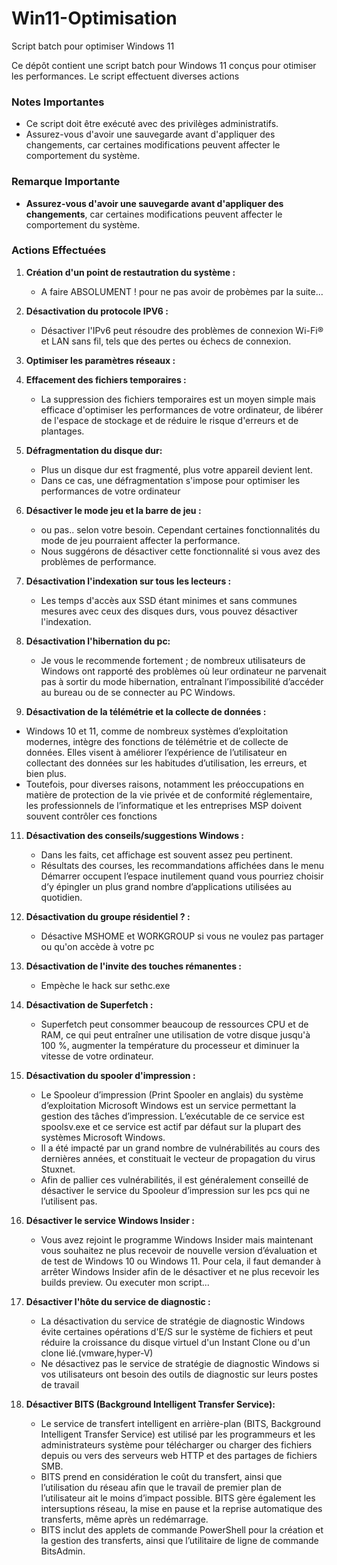 # Win11-Optimisation
Script batch pour optimiser Windows 11

Ce dépôt contient une script batch pour Windows 11 conçus pour otimiser les performances. 
Le script effectuent diverses actions

### Notes Importantes

- Ce script doit être exécuté avec des privilèges administratifs.
- Assurez-vous d'avoir une sauvegarde avant d'appliquer des changements, car certaines modifications peuvent affecter le comportement du système.

### Remarque Importante

- **Assurez-vous d'avoir une sauvegarde avant d'appliquer des changements**, car certaines modifications peuvent affecter le comportement du système.

### Actions Effectuées

1. **Création d'un point de restautration du système :**
   - A faire ABSOLUMENT ! pour ne pas avoir de probèmes par la suite...

2. **Désactivation du protocole IPV6 :**
    - Désactiver l'IPv6 peut résoudre des problèmes de connexion Wi-Fi® et LAN sans fil, tels que des pertes ou échecs de connexion.
      
3. **Optimiser les paramètres réseaux :**

4. **Effacement des fichiers temporaires :**
    - La suppression des fichiers temporaires est un moyen simple mais efficace d'optimiser les performances de votre ordinateur, de libérer de l'espace de stockage et de réduire le risque d'erreurs et de plantages.
      
5. **Défragmentation du disque dur:**
   - Plus un disque dur est fragmenté, plus votre appareil devient lent.
   - Dans ce cas, une défragmentation s'impose pour optimiser les performances de votre ordinateur
     
7. **Désactiver le mode jeu et la barre de jeu :**
   - ou pas.. selon votre besoin. Cependant certaines fonctionnalités du mode de jeu pourraient affecter la performance.
   - Nous suggérons de désactiver cette fonctionnalité si vous avez des problèmes de performance.

8. **Désactivation l'indexation sur tous les lecteurs :**
   - Les temps d'accès aux SSD étant minimes et sans communes mesures avec ceux des disques durs, vous pouvez désactiver l'indexation.
     
9. **Désactivation l'hibernation du pc:**
   - Je vous le recommende fortement ; de nombreux utilisateurs de Windows ont rapporté des problèmes où leur ordinateur ne parvenait pas à sortir du mode hibernation, entraînant l’impossibilité d’accéder au bureau ou de se connecter au PC Windows.

10. **Désactivation de  la télémétrie et la collecte de données :**
   - Windows 10 et 11, comme de nombreux systèmes d’exploitation modernes, intègre des fonctions de télémétrie et de collecte de données. Elles visent à améliorer l’expérience de l’utilisateur en collectant des données sur les habitudes d’utilisation, les erreurs, et bien plus.
   - Toutefois, pour diverses raisons, notamment les préoccupations en matière de protection de la vie privée et de conformité réglementaire, les professionnels de l’informatique et les entreprises MSP doivent souvent contrôler ces fonctions

11. **Désactivation des conseils/suggestions Windows :**
    - Dans les faits, cet affichage est souvent assez peu pertinent.
    - Résultats des courses, les recommandations affichées dans le menu Démarrer occupent l’espace inutilement quand vous pourriez choisir d’y épingler un plus grand nombre d’applications utilisées au quotidien.

12. **Désactivation du groupe résidentiel ? :**
    - Désactive MSHOME et WORKGROUP si vous ne voulez pas partager ou qu'on accède à votre pc
      
13. **Désactivation de l'invite des touches rémanentes :**
    - Empèche le hack sur sethc.exe 

14. **Désactivation de Superfetch :**
    - Superfetch peut consommer beaucoup de ressources CPU et de RAM, ce qui peut entraîner une utilisation de votre disque jusqu'à 100 %, augmenter la température du processeur et diminuer la vitesse de votre ordinateur.

15. **Désactivation du spooler d'impression :**
    - Le Spooleur d’impression (Print Spooler en anglais) du système d’exploitation Microsoft Windows est un service permettant la gestion des tâches d’impression. L’exécutable de ce service est spoolsv.exe et ce service est actif par défaut sur la plupart des systèmes Microsoft Windows.
    - Il a été impacté par un grand nombre de vulnérabilités au cours des dernières années, et constituait le vecteur de propagation du virus Stuxnet.
    - Afin de pallier ces vulnérabilités, il est généralement conseillé de désactiver le service du Spooleur d’impression sur les pcs qui ne l’utilisent pas. 

16. **Désactiver le service Windows Insider :** 
    - Vous avez rejoint le programme Windows Insider mais maintenant vous souhaitez ne plus recevoir de nouvelle version d’évaluation et de test de Windows 10 ou Windows 11.
Pour cela, il faut demander à arrêter Windows Insider afin de le désactiver et ne plus recevoir les builds preview. Ou executer mon script...

17. **Désactiver l'hôte du service de diagnostic :**
    - La désactivation du service de stratégie de diagnostic Windows évite certaines opérations d'E/S sur le système de fichiers et peut réduire la croissance du disque virtuel d'un Instant Clone ou d'un clone lié.(vmware,hyper-V)
    - Ne désactivez pas le service de stratégie de diagnostic Windows si vos utilisateurs ont besoin des outils de diagnostic sur leurs postes de travail 

18. **Désactiver BITS (Background Intelligent Transfer Service):**
    - Le service de transfert intelligent en arrière-plan (BITS, Background Intelligent Transfer Service) est utilisé par les programmeurs et les administrateurs système pour télécharger ou charger des fichiers depuis ou vers des serveurs web HTTP et des partages de fichiers SMB.
    - BITS prend en considération le coût du transfert, ainsi que l’utilisation du réseau afin que le travail de premier plan de l’utilisateur ait le moins d’impact possible. BITS gère également les intersuptions réseau, la mise en pause et la reprise automatique des transferts, même après un redémarrage.
    - BITS inclut des applets de commande PowerShell pour la création et la gestion des transferts, ainsi que l’utilitaire de ligne de commande BitsAdmin.
